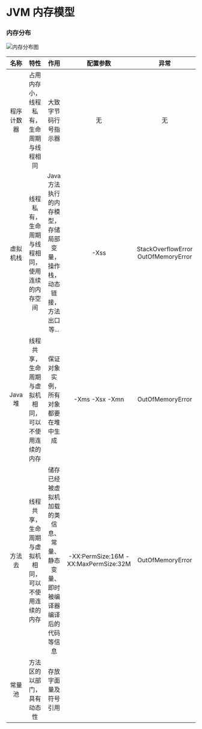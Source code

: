 # JVM 内存模型

### 内存分布

![内存分布图](1.jpg) 


|名称|特性|作用|配置参数|异常|
|:---:|:---:|:---:|:---:|:---:|
|程序计数器|占用内存小，线程私有，生命周期与线程相同|大致字节码行号指示器|无|无|
|虚拟机栈|线程私有，生命周期与线程相同，使用连续的内存空间|Java方法执行的内存模型，存储局部变量，操作栈，动态链接，方法出口等...|-Xss|StackOverflowError OutOfMemoryError|
|Java 堆|线程共享，生命周期与虚拟机相同，可以不使用连续的内存|保证对象实例，所有对象都要在堆中生成|-Xms -Xsx -Xmn|OutOfMemoryError|
|方法去|线程共享，生命周期与虚拟机相同，可以不使用连续的内存|储存已经被虚拟机加载的类信息、常量、静态变量、即时被编译器编译后的代码等信息|-XX:PermSize:16M -XX:MaxPermSize:32M| OutOfMemoryError|
|常量池|方法区的以部门，具有动态性|存放字面量及符号引用|||